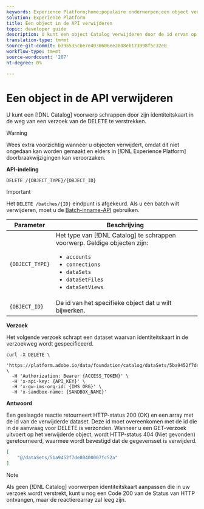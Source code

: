 ```yaml
---
keywords: Experience Platform;home;populaire onderwerpen;een object verwijderen;catalogusservice;api
solution: Experience Platform
title: Een object in de API verwijderen
topic: developer guide
description: U kunt een object Catalog verwijderen door de id ervan op te geven in het pad van een DELETE-aanvraag.
translation-type: tm+mt
source-git-commit: b395535cbe7e4030606ee2808eb173998f5c32e0
workflow-type: tm+mt
source-wordcount: '207'
ht-degree: 0%

---
```



# Een object in de API verwijderen

U kunt een [!DNL Catalog] voorwerp schrappen door zijn identiteitskaart in de weg van een verzoek van de DELETE te verstrekken.

>[!WARNING]
>
>Wees extra voorzichtig wanneer u objecten verwijdert, omdat dit niet ongedaan kan worden gemaakt en elders in [!DNL Experience Platform] doorbraakwijzigingen kan veroorzaken.

**API-indeling**

```http
DELETE /{OBJECT_TYPE}/{OBJECT_ID}
```

>[!IMPORTANT]
>
>Het `DELETE /batches/{ID}` eindpunt is afgekeurd. Als u een batch wilt verwijderen, moet u de [Batch-inname-API](../../ingestion/batch-ingestion/api-overview.md#delete-a-batch) gebruiken.

| Parameter | Beschrijving |
| --- | --- |
| `{OBJECT_TYPE}` | Het type van [!DNL Catalog] te schrappen voorwerp. Geldige objecten zijn: <ul><li>`accounts`</li><li>`connections`</li><li>`dataSets`</li><li>`dataSetFiles`</li><li>`dataSetViews`</li></ul> |
| `{OBJECT_ID}` | De id van het specifieke object dat u wilt bijwerken. |

**Verzoek**

Het volgende verzoek schrapt een dataset waarvan identiteitskaart in de verzoekweg wordt gespecificeerd.

```shell
curl -X DELETE \
  'https://platform.adobe.io/data/foundation/catalog/dataSets/5ba9452f7de80400007fc52a' \
  -H 'Authorization: Bearer {ACCESS_TOKEN}' \
  -H 'x-api-key: {API_KEY}' \
  -H 'x-gw-ims-org-id: {IMS_ORG}' \
  -H 'x-sandbox-name: {SANDBOX_NAME}'
```

**Antwoord**

Een geslaagde reactie retourneert HTTP-status 200 (OK) en een array met de id van de verwijderde dataset. Deze id moet overeenkomen met de id die in de aanvraag voor DELETE is verzonden. Wanneer u een GET-verzoek uitvoert op het verwijderde object, wordt HTTP-status 404 (Niet gevonden) geretourneerd, waarmee wordt bevestigd dat de gegevensset is verwijderd.

```json
[
    "@/dataSets/5ba9452f7de80400007fc52a"
]
```

>[!NOTE]
>
>Als geen [!DNL Catalog] voorwerpen identiteitskaart aanpassen die in uw verzoek wordt verstrekt, kunt u nog een Code 200 van de Status van HTTP ontvangen, maar de reactierearray zal leeg zijn.
